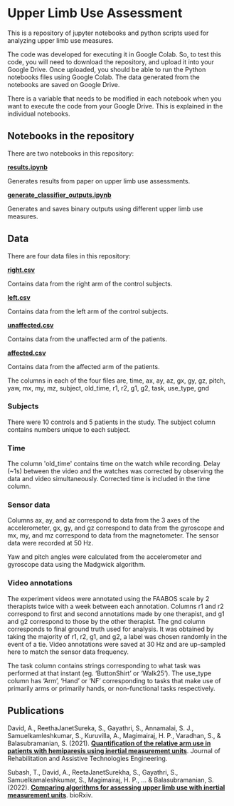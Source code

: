 # Upper Limb Use Assessment

This is a repository of jupyter notebooks and python scripts used for analyzing upper limb use measures.

The code was developed for executing it in Google Colab. So, to test this code, you will need to download the repository, and upload it into your Google Drive. Once uploaded, you should be able to run the Python notebooks files using Google Colab. The data generated from the notebooks are saved on Google Drive.

There is a variable that needs to be modified in each notebook when you want to execute the code from your Google Drive. This is explained in the individual notebooks.

## Notebooks in the repository
There are two notebooks in this repository:


[**results.ipynb**](https://github.com/biorehab/upper-limb-use-assessment/blob/master/notebooks/results.ipynb)

Generates results from paper on upper limb use assessments.

[**generate_classifier_outputs.ipynb**](https://github.com/biorehab/upper-limb-use-assessment/blob/master/notebooks/generate_classifier_outputs.ipynb)

Generates and saves binary outputs using different upper limb use measures.

## Data
There are four data files in this repository:

[**right.csv**](https://github.com/biorehab/upper-limb-use-assessment/blob/master/control/data/right.csv)

Contains data from the right arm of the control subjects.

[**left.csv**](https://github.com/biorehab/upper-limb-use-assessment/blob/master/control/data/left.csv)

Contains data from the left arm of the control subjects.

[**unaffected.csv**](https://github.com/biorehab/upper-limb-use-assessment/blob/master/patient/data/unaffected.csv)

Contains data from the unaffected arm of the patients.

[**affected.csv**](https://github.com/biorehab/upper-limb-use-assessment/blob/master/patient/data/affected.csv)

Contains data from the affected arm of the patients.

The columns in each of the four files are, 
time, ax, ay, az, gx, gy, gz, pitch, yaw, mx, my, mz, subject, old_time, r1, r2, g1, g2, task, use_type, gnd

### Subjects

There were 10 controls and 5 patients in the study. The subject column contains numbers unique to each subject.

### Time 

The column 'old_time' contains time on the watch while recording. Delay (~1s) between the video and the watches was corrected by observing the data and video simultaneously. Corrected time is included in the time column.

### Sensor data

Columns ax, ay, and az correspond to data from the 3 axes of the accelerometer, gx, gy, and gz correspond to data from the gyroscope and mx, my, and mz correspond to data from the magnetometer. The sensor data were recorded at 50 Hz.

Yaw and pitch angles were calculated from the accelerometer and gyroscope data using the Madgwick algorithm.

### Video annotations

The experiment videos were annotated using the FAABOS scale by 2 therapists twice with a week between each annotation. Columns r1 and r2 correspond to  first and second annotations made by one therapist, and g1 and g2 correspond to those by the other therapist. The gnd column corresponds to final ground truth used for analysis. It was obtained by taking the majority of r1, r2, g1, and g2, a label was chosen randomly in the event of a tie. Video annotations were saved at 30 Hz and are up-sampled here to match the sensor data frequency.

The task column contains strings corresponding to what task was performed at that instant (eg. ‘ButtonShirt’ or ‘Walk25’). The use_type column has ‘Arm’, ‘Hand’ or ‘NF’ corresponding to tasks that make use of primarily arms or primarily hands, or non-functional tasks respectively.

## Publications

David, A., ReethaJanetSureka, S., Gayathri, S., Annamalai, S. J., Samuelkamleshkumar, S., Kuruvilla, A., Magimairaj, H. P., Varadhan, S., & Balasubramanian, S. (2021). [**Quantification of the relative arm use in patients with hemiparesis using inertial measurement units**](https://journals.sagepub.com/doi/full/10.1177/20556683211019694). Journal of Rehabilitation and Assistive Technologies Engineering.

Subash, T., David, A., ReetaJanetSurekha, S., Gayathri, S., Samuelkamaleshkumar, S., Magimairaj, H. P., ... & Balasubramanian, S. (2022). [**Comparing algorithms for assessing upper limb use with inertial measurement units**](https://www.biorxiv.org/content/10.1101/2022.02.24.481756v1.full). bioRxiv.

